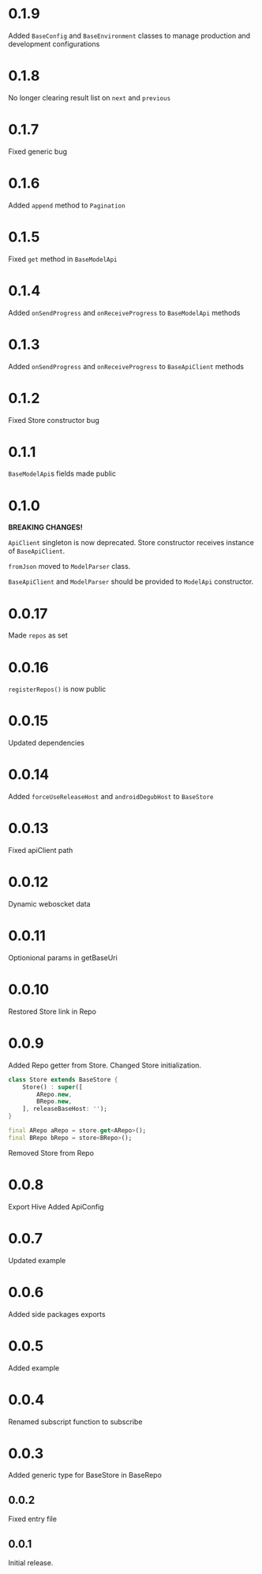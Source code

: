 # 0.1.9

Added `BaseConfig` and `BaseEnvironment` classes to manage production and development configurations

# 0.1.8

No longer clearing result list on `next` and `previous`

# 0.1.7

Fixed generic bug

# 0.1.6

Added `append` method to `Pagination`

# 0.1.5

Fixed `get` method in `BaseModelApi`

# 0.1.4

Added `onSendProgress` and `onReceiveProgress` to `BaseModelApi` methods

# 0.1.3

Added `onSendProgress` and `onReceiveProgress` to `BaseApiClient` methods

# 0.1.2

Fixed Store constructor bug

# 0.1.1

`BaseModelApi`s fields made public

# 0.1.0

**BREAKING CHANGES!**

`ApiClient` singleton is now deprecated.
Store constructor receives instance of `BaseApiClient`.

`fromJson` moved to `ModelParser` class.

`BaseApiClient` and `ModelParser` should be provided to `ModelApi` constructor.

# 0.0.17

Made `repos` as set

# 0.0.16

`registerRepos()` is now public

# 0.0.15

Updated dependencies

# 0.0.14

Added `forceUseReleaseHost` and `androidDegubHost` to `BaseStore`

# 0.0.13

Fixed apiClient path

# 0.0.12

Dynamic weboscket data

# 0.0.11

Optionional params in getBaseUri

# 0.0.10

Restored Store link in Repo

# 0.0.9

Added Repo getter from Store. Changed Store initialization.

```dart
class Store extends BaseStore {
    Store() : super([
        ARepo.new,
        BRepo.new,
    ], releaseBaseHost: '');
}

final ARepo aRepo = store.get<ARepo>();
final BRepo bRepo = store<BRepo>();
```

Removed Store from Repo

# 0.0.8

Export Hive
Added ApiConfig

# 0.0.7

Updated example

# 0.0.6

Added side packages exports

# 0.0.5

Added example

# 0.0.4

Renamed subscript function to subscribe

# 0.0.3

Added generic type for BaseStore in BaseRepo

## 0.0.2

Fixed entry file

## 0.0.1

Initial release.
